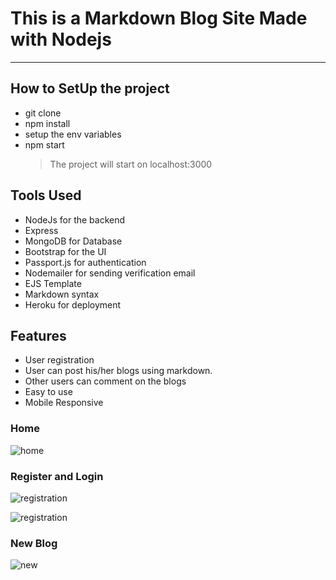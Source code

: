 # This is a Markdown Blog Site Made with Nodejs

---

## How to SetUp the project

- git clone <repo url>
- npm install
- setup the env variables
- npm start
  > The project will start on localhost:3000

## Tools Used

- NodeJs for the backend
- Express
- MongoDB for Database
- Bootstrap for the UI
- Passport.js for authentication
- Nodemailer for sending verification email
- EJS Template
- Markdown syntax
- Heroku for deployment

## Features

- User registration
- User can post his/her blogs using markdown.
- Other users can comment on the blogs
- Easy to use
- Mobile Responsive

### Home

![home](https://github.com/sagar608/nodejsblog/blob/master/screenshots/home.png)

### Register and Login

![registration](https://github.com/sagar608/nodejsblog/blob/master/screenshots/register.png)

![registration](https://github.com/sagar608/nodejsblog/blob/master/screenshots/login.png)

### New Blog

![new](https://github.com/sagar608/nodejsblog/blob/master/screenshots/new.png)
